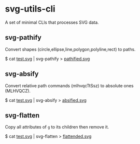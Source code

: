 # svg-utils-cli

A set of minimal CLIs that processes SVG data.

## svg-pathify

Convert shapes (circle,ellipse,line,polygon,polyline,rect) to paths.

$ cat [test.svg](./test/test.svg) | svg-pathify > [pathified.svg](./test/pathified.svg)

## svg-absify

Convert relative path commands (mlhvqcTtSsz) to absolute ones (MLHVQCZ).

$ cat [test.svg](./test/test.svg) | svg-absify > [absified.svg](./test/absified.svg)

## svg-flatten

Copy all attributes of `g` to its children then remove it.

$ cat [test.svg](./test/test.svg) | svg-flatten > [flattended.svg](./test/flattended.svg)

